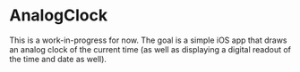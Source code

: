 #  AnalogClock

This is a work-in-progress for now. The goal is a simple iOS app that draws an analog clock of the current time (as well as displaying a digital readout of the time and date as well).

